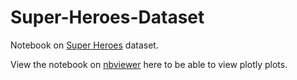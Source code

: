 # Super-Heroes-Dataset
Notebook on [Super Heroes](https://www.kaggle.com/claudiodavi/superhero-set) dataset.

View the notebook on [nbviewer](https://nbviewer.jupyter.org/github/amansingh9097/Kaggle/blob/b4734ceb940b0bf0a8f96b3b6ba30a5d32f2dab7/Super-Heroes/Super-Heroes.ipynb) here to be able to view plotly plots.
